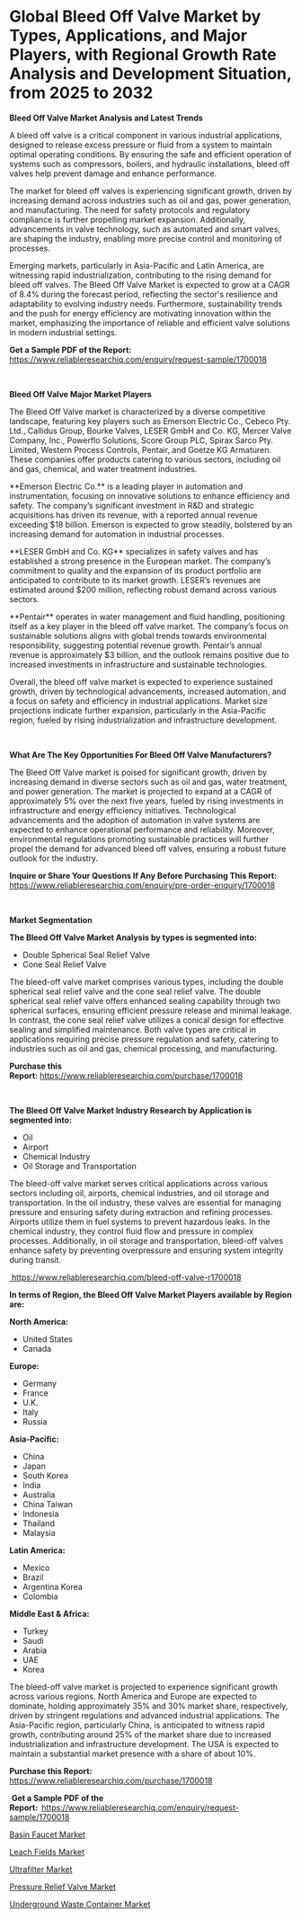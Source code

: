 <p><h1>Global Bleed Off Valve Market by Types, Applications, and Major Players, with Regional Growth Rate Analysis and Development Situation, from 2025 to 2032</h1></p><p><strong>Bleed Off Valve Market Analysis and Latest Trends</strong></p>
<p><p>A bleed off valve is a critical component in various industrial applications, designed to release excess pressure or fluid from a system to maintain optimal operating conditions. By ensuring the safe and efficient operation of systems such as compressors, boilers, and hydraulic installations, bleed off valves help prevent damage and enhance performance.</p><p>The market for bleed off valves is experiencing significant growth, driven by increasing demand across industries such as oil and gas, power generation, and manufacturing. The need for safety protocols and regulatory compliance is further propelling market expansion. Additionally, advancements in valve technology, such as automated and smart valves, are shaping the industry, enabling more precise control and monitoring of processes.</p><p>Emerging markets, particularly in Asia-Pacific and Latin America, are witnessing rapid industrialization, contributing to the rising demand for bleed off valves. The Bleed Off Valve Market is expected to grow at a CAGR of 8.4% during the forecast period, reflecting the sector's resilience and adaptability to evolving industry needs. Furthermore, sustainability trends and the push for energy efficiency are motivating innovation within the market, emphasizing the importance of reliable and efficient valve solutions in modern industrial settings.</p></p>
<p><strong>Get a Sample PDF of the Report:&nbsp;</strong> <a href="https://www.reliableresearchiq.com/enquiry/request-sample/1700018?utm_campaign=3519&utm_medium=2&utm_source=Github&utm_content=ia&utm_term=27032025&utm_id=bleed-off-valve">https://www.reliableresearchiq.com/enquiry/request-sample/1700018</a></p>
<p>&nbsp;</p>
<p><strong>Bleed Off Valve Major Market Players</strong></p>
<p><p>The Bleed Off Valve market is characterized by a diverse competitive landscape, featuring key players such as Emerson Electric Co., Cebeco Pty. Ltd., Callidus Group, Bourke Valves, LESER GmbH and Co. KG, Mercer Valve Company, Inc., Powerflo Solutions, Score Group PLC, Spirax Sarco Pty. Limited, Western Process Controls, Pentair, and Goetze KG Armaturen. These companies offer products catering to various sectors, including oil and gas, chemical, and water treatment industries.</p><p>**Emerson Electric Co.** is a leading player in automation and instrumentation, focusing on innovative solutions to enhance efficiency and safety. The company’s significant investment in R&D and strategic acquisitions has driven its revenue, with a reported annual revenue exceeding $18 billion. Emerson is expected to grow steadily, bolstered by an increasing demand for automation in industrial processes.</p><p>**LESER GmbH and Co. KG** specializes in safety valves and has established a strong presence in the European market. The company’s commitment to quality and the expansion of its product portfolio are anticipated to contribute to its market growth. LESER’s revenues are estimated around $200 million, reflecting robust demand across various sectors.</p><p>**Pentair** operates in water management and fluid handling, positioning itself as a key player in the bleed off valve market. The company’s focus on sustainable solutions aligns with global trends towards environmental responsibility, suggesting potential revenue growth. Pentair’s annual revenue is approximately $3 billion, and the outlook remains positive due to increased investments in infrastructure and sustainable technologies.</p><p>Overall, the bleed off valve market is expected to experience sustained growth, driven by technological advancements, increased automation, and a focus on safety and efficiency in industrial applications. Market size projections indicate further expansion, particularly in the Asia-Pacific region, fueled by rising industrialization and infrastructure development.</p></p>
<p>&nbsp;</p>
<p><strong>What Are The Key Opportunities For Bleed Off Valve Manufacturers?</strong></p>
<p><p>The Bleed Off Valve market is poised for significant growth, driven by increasing demand in diverse sectors such as oil and gas, water treatment, and power generation. The market is projected to expand at a CAGR of approximately 5% over the next five years, fueled by rising investments in infrastructure and energy efficiency initiatives. Technological advancements and the adoption of automation in valve systems are expected to enhance operational performance and reliability. Moreover, environmental regulations promoting sustainable practices will further propel the demand for advanced bleed off valves, ensuring a robust future outlook for the industry.</p></p>
<p><strong>Inquire or Share Your Questions If Any Before Purchasing This Report:</strong> <a href="https://www.reliableresearchiq.com/enquiry/pre-order-enquiry/1700018?utm_campaign=3519&utm_medium=2&utm_source=Github&utm_content=ia&utm_term=27032025&utm_id=bleed-off-valve">https://www.reliableresearchiq.com/enquiry/pre-order-enquiry/1700018</a></p>
<p>&nbsp;</p>
<p><strong>Market Segmentation</strong></p>
<p><strong>The Bleed Off Valve Market Analysis by types is segmented into:</strong></p>
<p><ul><li>Double Spherical Seal Relief Valve</li><li>Cone Seal Relief Valve</li></ul></p>
<p><p>The bleed-off valve market comprises various types, including the double spherical seal relief valve and the cone seal relief valve. The double spherical seal relief valve offers enhanced sealing capability through two spherical surfaces, ensuring efficient pressure release and minimal leakage. In contrast, the cone seal relief valve utilizes a conical design for effective sealing and simplified maintenance. Both valve types are critical in applications requiring precise pressure regulation and safety, catering to industries such as oil and gas, chemical processing, and manufacturing.</p></p>
<p><strong>Purchase this Report:&nbsp;</strong><a href="https://www.reliableresearchiq.com/purchase/1700018?utm_campaign=3519&utm_medium=2&utm_source=Github&utm_content=ia&utm_term=27032025&utm_id=bleed-off-valve">https://www.reliableresearchiq.com/purchase/1700018</a></p>
<p>&nbsp;</p>
<p><strong>The Bleed Off Valve Market Industry Research by Application is segmented into:</strong></p>
<p><ul><li>Oil</li><li>Airport</li><li>Chemical Industry</li><li>Oil Storage and Transportation</li></ul></p>
<p><p>The bleed-off valve market serves critical applications across various sectors including oil, airports, chemical industries, and oil storage and transportation. In the oil industry, these valves are essential for managing pressure and ensuring safety during extraction and refining processes. Airports utilize them in fuel systems to prevent hazardous leaks. In the chemical industry, they control fluid flow and pressure in complex processes. Additionally, in oil storage and transportation, bleed-off valves enhance safety by preventing overpressure and ensuring system integrity during transit.</p></p>
<p><a href="https://www.reliableresearchiq.com/bleed-off-valve-r1700018?utm_campaign=3519&utm_medium=2&utm_source=Github&utm_content=ia&utm_term=27032025&utm_id=bleed-off-valve">&nbsp;https://www.reliableresearchiq.com/bleed-off-valve-r1700018</a></p>
<p><strong>In terms of Region, the Bleed Off Valve Market Players available by Region are:</strong></p>
<p>
    <p> <strong> North America: </strong>
        <ul>
            <li>United States</li>
            <li>Canada</li>
        </ul>
        </p> 
    <p> <strong> Europe: </strong>
        <ul>
            <li>Germany</li>
            <li>France</li>
            <li>U.K.</li>
            <li>Italy</li>
            <li>Russia</li>
        </ul>
        </p> 
    <p> <strong> Asia-Pacific: </strong>
        <ul>
            <li>China</li>
            <li>Japan</li>
            <li>South Korea</li>
            <li>India</li>
            <li>Australia</li>
            <li>China Taiwan</li>
            <li>Indonesia</li>
            <li>Thailand</li>
            <li>Malaysia</li>
        </ul>
        </p> 
    <p> <strong> Latin America: </strong>
        <ul>
            <li>Mexico</li>
            <li>Brazil</li>
            <li>Argentina Korea</li>
            <li>Colombia</li>
        </ul>
        </p> 
    <p> <strong> Middle East & Africa: </strong>
        <ul>
            <li>Turkey</li>
            <li>Saudi</li>
            <li>Arabia</li>
            <li>UAE</li>
            <li>Korea</li>
        </ul>
    </p>
    </p>
<p><p>The bleed-off valve market is projected to experience significant growth across various regions. North America and Europe are expected to dominate, holding approximately 35% and 30% market share, respectively, driven by stringent regulations and advanced industrial applications. The Asia-Pacific region, particularly China, is anticipated to witness rapid growth, contributing around 25% of the market share due to increased industrialization and infrastructure development. The USA is expected to maintain a substantial market presence with a share of about 10%.</p></p>
<p><strong>Purchase this Report: </strong><a href="https://www.reliableresearchiq.com/purchase/1700018?utm_campaign=3519&utm_medium=2&utm_source=Github&utm_content=ia&utm_term=27032025&utm_id=bleed-off-valve">https://www.reliableresearchiq.com/purchase/1700018</a></p>
<p>&nbsp;<strong>Get a Sample PDF of the Report:&nbsp;&nbsp;</strong><a href="https://www.reliableresearchiq.com/enquiry/request-sample/1700018?utm_campaign=3519&utm_medium=2&utm_source=Github&utm_content=ia&utm_term=27032025&utm_id=bleed-off-valve">https://www.reliableresearchiq.com/enquiry/request-sample/1700018</a></p>
<p><strong></strong></p>
<p><p><a href="https://www.linkedin.com/pulse/in-depth-study-basin-faucet-market-size-dynamics-growth-projections-djwhf?utm_campaign=3519&utm_medium=2&utm_source=Github&utm_content=ia&utm_term=27032025&utm_id=bleed-off-valve">Basin Faucet Market</a></p><p><a href="https://www.linkedin.com/pulse/leach-fields-market-growth-outlook-49cagr-challenges-sales-xuydf?utm_campaign=3519&utm_medium=2&utm_source=Github&utm_content=ia&utm_term=27032025&utm_id=bleed-off-valve">Leach Fields Market</a></p><p><a href="https://www.linkedin.com/pulse/exploring-ultrafilter-market-dynamics-revenue-analysis-growth-c4omf?utm_campaign=3519&utm_medium=2&utm_source=Github&utm_content=ia&utm_term=27032025&utm_id=bleed-off-valve">Ultrafilter Market</a></p><p><a href="https://www.linkedin.com/pulse/pressure-relief-valve-market-outlook-growth-trends-112-cagr-cljuf?utm_campaign=3519&utm_medium=2&utm_source=Github&utm_content=ia&utm_term=27032025&utm_id=bleed-off-valve">Pressure Relief Valve Market</a></p><p><a href="https://www.linkedin.com/pulse/underground-waste-container-market-share-analysis-8-e9gvf?utm_campaign=3519&utm_medium=2&utm_source=Github&utm_content=ia&utm_term=27032025&utm_id=bleed-off-valve">Underground Waste Container Market</a></p></p>